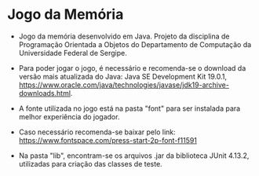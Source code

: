 # Jogo da Memória
 * Jogo da memória desenvolvido em Java. Projeto da disciplina de Programação Orientada a Objetos do Departamento de Computação da Universidade Federal de Sergipe.

* Para poder jogar o jogo, é necessário e recomenda-se o download da versão mais atualizada do Java:
Java SE Development Kit 19.0.1, https://www.oracle.com/java/technologies/javase/jdk19-archive-downloads.html.

* A fonte utilizada no jogo está na pasta "font" para ser instalada para melhor experiência do jogador.
* Caso necessário recomenda-se baixar pelo link: https://www.fontspace.com/press-start-2p-font-f11591

* Na pasta "lib", encontram-se os arquivos .jar da biblioteca JUnit 4.13.2,
utilizadas para criação das classes de teste.
